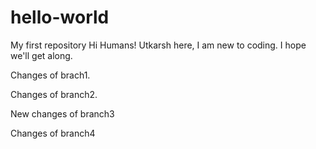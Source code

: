 # hello-world

My first repository
Hi Humans!
Utkarsh here, I am new to coding.
I hope we'll get along.

Changes of brach1.

Changes of branch2.

New changes of branch3

Changes of branch4
